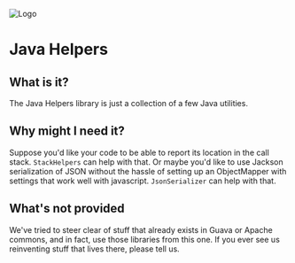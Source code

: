 ![Logo](https://www.clearcapital.com/wp-content/uploads/2015/02/Clear-Capital@2x.png)
# Java Helpers

## What is it?

The Java Helpers library is just a collection of a few Java utilities.

## Why might I need it?

Suppose you'd like your code to be able to report its location in the
call stack. ```StackHelpers``` can help with that. Or maybe you'd like
to use Jackson serialization of JSON without the hassle of setting
up an ObjectMapper with settings that work well with javascript.
```JsonSerializer``` can help with that.

## What's not provided

We've tried to steer clear of stuff that already exists in Guava or
Apache commons, and in fact, use those libraries from this one. If you
ever see us reinventing stuff that lives there, please tell us.
